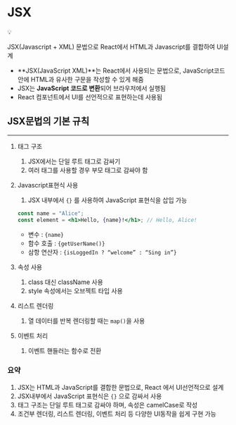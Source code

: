 # JSX

<aside>
💡

JSX(Javascript + XML) 문법으로 React에서 HTML과 Javascript를 결합하여 UI설계

</aside>

- **JSX(JavaScript XML)**는 React에서 사용되는 문법으로, JavaScript코드 안에 HTML과 유사한 구문을 작성할 수 있게 해줌
- JSX는 **JavaScript 코드로 변환**되어 브라우저에서 실행됨
- React 컴포넌트에서 UI를 선언적으로 표현하는데 사용됨

## JSX문법의 기본 규칙

---

1. 태그 구조
    1. JSX에서는 단일 루트 태그로 감싸기
    2. 여러 태그를 사용할 경우 부모 태그로 감싸야 함

1. Javascript표현식 사용 
    1. JSX 내부에서 `{}`  를 사용하여 JavaScript 표현식을 삽입 가능
    
    ```jsx
    const name = "Alice";
    const element = <h1>Hello, {name}!</h1>; // Hello, Alice!
    ```
    
    - 변수 : `{name}`
    - 함수 호출 : `{getUserName()}`
    - 삼항 연산자 : `{isLoggedIn ? “welcome” : “Sing in”}`

1. 속성 사용
    1. class 대신 className 사용
    2. style 속성에서는 오브젝트 타입 사용 

1. 리스트 렌더링
    1. 열 데이터를 반복 렌더링할 때는 `map()`을 사용

1. 이벤트 처리
    1. 이벤트 핸들러는 함수로 전환

### 요약

1. JSX는 HTML과 JavaScript를 결합한 문법으로, React 에서 UI선언적으로 설계
2. JSX내부에서 JavaScript 표현식은 `{}` 으로 감싸서 사용
3. 태그 구조는 단일 루트 태그로 감싸야 하며, 속성은 camelCase로 작성
4. 조건부 렌더링, 리스트 렌더링, 이벤트 처리 등 다양한 UI동작을 쉽게 구현 가능